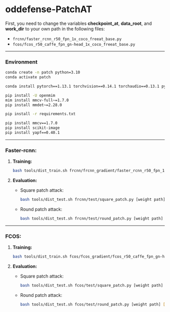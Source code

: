 # oddefense-PatchAT

First, you need to change the variables **checkpoint_at**, **data_root**, and **work_dir** to your own path in the following files:

- `frcnn/faster_rcnn_r50_fpn_1x_coco_freeat_base.py`
- `fcos/fcos_r50_caffe_fpn_gn-head_1x_coco_freeat_base.py`

---

### Environment
```bash
conda create -n patch python=3.10
conda activate patch

conda install pytorch==1.13.1 torchvision==0.14.1 torchaudio==0.13.1 pytorch-cuda=11.7 -c pytorch -c nvidia

pip install -U openmim
mim install mmcv-full~=1.7.0
pip install mmdet~=2.28.0

pip install -r requirements.txt

pip install mmcv==1.7.0
pip install scikit-image
pip install yapf==0.40.1
```

---

### Faster-rcnn:

1. **Training:**

    ```bash
    bash tools/dist_train.sh frcnn/frcnn_gradient/faster_rcnn_r50_fpn_1x_coco_freeat_train.py [num_gpus]
    ```

2. **Evaluation:**

    - Square patch attack:

        ```bash
        bash tools/dist_test.sh frcnn/test/square_patch.py [weight path] [num_gpus] --eval bbox
        ```

    - Round patch attack:

        ```bash
        bash tools/dist_test.sh frcnn/test/round_patch.py [weight path] [num_gpus] --eval bbox
        ```

---

### FCOS:

1. **Training:**

    ```bash
    bash tools/dist_train.sh fcos/fcos_gradient/fcos_r50_caffe_fpn_gn-head_1x_coco_freeat_all.py [num_gpus]
    ```

2. **Evaluation:**

    - Square patch attack:

        ```bash
        bash tools/dist_test.sh fcos/test/square_patch.py [weight path] [num_gpus] --eval bbox
        ```

    - Round patch attack:

        ```bash
        bash tools/dist_test.sh fcos/test/round_patch.py [weight path] [num_gpus] --eval bbox
        ```

